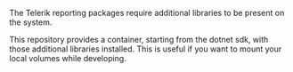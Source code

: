 The Telerik reporting packages require additional libraries to be present on the system.

This repository provides a container, starting from the dotnet sdk, with those additional libraries installed. This is useful if you want to mount your local volumes while developing.

